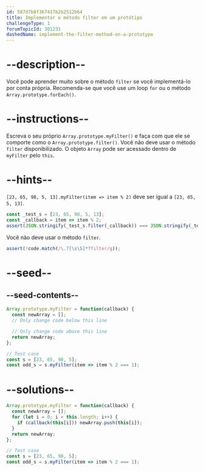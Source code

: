 ```yaml
---
id: 587d7b8f367417b2b2512b64
title: Implementar o método filter em um protótipo
challengeType: 1
forumTopicId: 301231
dashedName: implement-the-filter-method-on-a-prototype
---
```


# --description--

Você pode aprender muito sobre o método `filter` se você implementá-lo por conta própria. Recomenda-se que você use um loop `for` ou o método `Array.prototype.forEach()`.

# --instructions--

Escreva o seu próprio `Array.prototype.myFilter()` e faça com que ele se comporte como o `Array.prototype.filter()`. Você não deve usar o método `filter` disponibilizado. O objeto `Array` pode ser acessado dentro de `myFilter` pelo `this`.

# --hints--

`[23, 65, 98, 5, 13].myFilter(item => item % 2)` deve ser igual a `[23, 65, 5, 13]`.

```js
const _test_s = [23, 65, 98, 5, 13];
const _callback = item => item % 2;
assert(JSON.stringify(_test_s.filter(_callback)) === JSON.stringify(_test_s.myFilter(_callback)));
```

Você não deve usar o método `filter`.

```js
assert(!code.match(/\.?[\s\S]*?filter/g));
```

# --seed--

## --seed-contents--

```js
Array.prototype.myFilter = function(callback) {
  const newArray = [];
  // Only change code below this line

  // Only change code above this line
  return newArray;
};

// Test case
const s = [23, 65, 98, 5];
const odd_s = s.myFilter(item => item % 2 === 1);
```

# --solutions--

```js
Array.prototype.myFilter = function(callback) {
  const newArray = [];
  for (let i = 0; i < this.length; i++) {
    if (callback(this[i])) newArray.push(this[i]);
  }
  return newArray;
};

// Test case
const s = [23, 65, 98, 5];
const odd_s = s.myFilter(item => item % 2 === 1);
```
